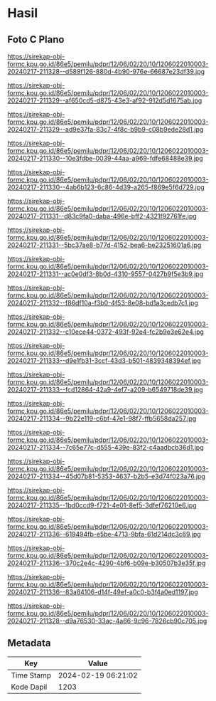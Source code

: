 # Hasil

## Foto C Plano

https://sirekap-obj-formc.kpu.go.id/86e5/pemilu/pdpr/12/06/02/20/10/1206022010003-20240217-211328--d589f126-880d-4b90-976e-66687e23df39.jpg

https://sirekap-obj-formc.kpu.go.id/86e5/pemilu/pdpr/12/06/02/20/10/1206022010003-20240217-211329--af650cd5-d875-43e3-af92-912d5d1675ab.jpg

https://sirekap-obj-formc.kpu.go.id/86e5/pemilu/pdpr/12/06/02/20/10/1206022010003-20240217-211329--ad9e37fa-83c7-4f8c-b9b9-c08b9ede28d1.jpg

https://sirekap-obj-formc.kpu.go.id/86e5/pemilu/pdpr/12/06/02/20/10/1206022010003-20240217-211330--10e3fdbe-0039-44aa-a969-fdfe68488e39.jpg

https://sirekap-obj-formc.kpu.go.id/86e5/pemilu/pdpr/12/06/02/20/10/1206022010003-20240217-211330--4ab6b123-6c86-4d39-a265-f869e5f6d729.jpg

https://sirekap-obj-formc.kpu.go.id/86e5/pemilu/pdpr/12/06/02/20/10/1206022010003-20240217-211331--d83c9fa0-daba-496e-bff2-4321f92761fe.jpg

https://sirekap-obj-formc.kpu.go.id/86e5/pemilu/pdpr/12/06/02/20/10/1206022010003-20240217-211331--5bc37ae8-b77d-4152-bea6-be23251601a6.jpg

https://sirekap-obj-formc.kpu.go.id/86e5/pemilu/pdpr/12/06/02/20/10/1206022010003-20240217-211331--ac0e0df3-8b0d-4310-9557-0427b9f5e3b9.jpg

https://sirekap-obj-formc.kpu.go.id/86e5/pemilu/pdpr/12/06/02/20/10/1206022010003-20240217-211332--f86df10a-f3b0-4f53-8e08-bd1a3cedb7c1.jpg

https://sirekap-obj-formc.kpu.go.id/86e5/pemilu/pdpr/12/06/02/20/10/1206022010003-20240217-211332--c10ece44-0372-493f-92e4-fc2b9e3e62e4.jpg

https://sirekap-obj-formc.kpu.go.id/86e5/pemilu/pdpr/12/06/02/20/10/1206022010003-20240217-211333--d9e1fb31-3ccf-43d3-b501-4839348394ef.jpg

https://sirekap-obj-formc.kpu.go.id/86e5/pemilu/pdpr/12/06/02/20/10/1206022010003-20240217-211333--fcd12864-42a9-4ef7-a209-b6549718de39.jpg

https://sirekap-obj-formc.kpu.go.id/86e5/pemilu/pdpr/12/06/02/20/10/1206022010003-20240217-211334--9b22e119-c6bf-47e1-98f7-ffb5658da257.jpg

https://sirekap-obj-formc.kpu.go.id/86e5/pemilu/pdpr/12/06/02/20/10/1206022010003-20240217-211334--7c65e77c-d555-439e-83f2-c4aadbcb36d1.jpg

https://sirekap-obj-formc.kpu.go.id/86e5/pemilu/pdpr/12/06/02/20/10/1206022010003-20240217-211334--45d07b81-5353-4637-b2b5-e3d74f023a76.jpg

https://sirekap-obj-formc.kpu.go.id/86e5/pemilu/pdpr/12/06/02/20/10/1206022010003-20240217-211335--1bd0ccd9-f721-4e01-8ef5-3dfef76210e6.jpg

https://sirekap-obj-formc.kpu.go.id/86e5/pemilu/pdpr/12/06/02/20/10/1206022010003-20240217-211336--619494fb-e5be-4713-9bfa-61d214dc3c69.jpg

https://sirekap-obj-formc.kpu.go.id/86e5/pemilu/pdpr/12/06/02/20/10/1206022010003-20240217-211336--370c2e4c-4290-4bf6-b09e-b30507b3e35f.jpg

https://sirekap-obj-formc.kpu.go.id/86e5/pemilu/pdpr/12/06/02/20/10/1206022010003-20240217-211336--83a84106-d14f-49ef-a0c0-b3f4a0ed1197.jpg

https://sirekap-obj-formc.kpu.go.id/86e5/pemilu/pdpr/12/06/02/20/10/1206022010003-20240217-211328--d9a76530-33ac-4a66-9c96-7826cb90c705.jpg


## Metadata

| Key        | Value               |
| ---------- | ------------------- |
| Time Stamp | 2024-02-19 06:21:02 |
| Kode Dapil | 1203                |




